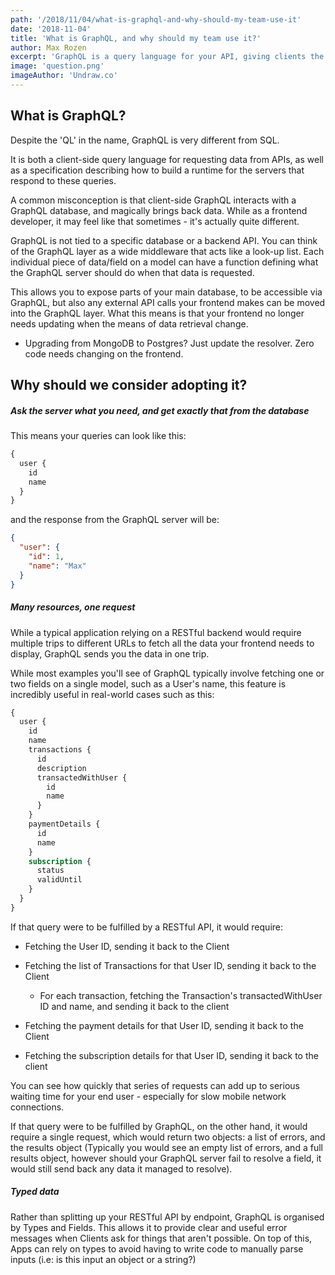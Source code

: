 ```yaml
---
path: '/2018/11/04/what-is-graphql-and-why-should-my-team-use-it'
date: '2018-11-04'
title: 'What is GraphQL, and why should my team use it?'
author: Max Rozen
excerpt: 'GraphQL is a query language for your API, giving clients the ability to ask for exactly the data they need and nothing more. This article discusses why your team should consider adopting it.'
image: 'question.png'
imageAuthor: 'Undraw.co'
---
```


## What is GraphQL?

Despite the 'QL' in the name, GraphQL is very different from SQL.

It is both a client-side query language for requesting data from APIs, as well as a specification describing how to build a runtime for the servers that respond to these queries.

A common misconception is that client-side GraphQL interacts with a GraphQL database, and magically brings back data. While as a frontend developer, it may feel like that sometimes - it's actually quite different.

GraphQL is not tied to a specific database or a backend API. You can think of the GraphQL layer as a wide middleware that acts like a look-up list. Each individual piece of data/field on a model can have a function defining what the GraphQL server should do when that data is requested.

This allows you to expose parts of your main database, to be accessible via GraphQL, but also any external API calls your frontend makes can be moved into the GraphQL layer. What this means is that your frontend no longer needs updating when the means of data retrieval change.

- Upgrading from MongoDB to Postgres? Just update the resolver. Zero code needs changing on the frontend.

## Why should we consider adopting it?

##### Ask the server what you need, and get exactly that from the database

This means your queries can look like this:

```graphql
{
  user {
    id
    name
  }
}
```

and the response from the GraphQL server will be:

```json
{
  "user": {
    "id": 1,
    "name": "Max"
  }
}
```

##### Many resources, one request

While a typical application relying on a RESTful backend would require multiple trips to different URLs to fetch all the data your frontend needs to display, GraphQL sends you the data in one trip.

While most examples you'll see of GraphQL typically involve fetching one or two fields on a single model, such as a User's name, this feature is incredibly useful in real-world cases such as this:

```graphql
{
  user {
    id
    name
    transactions {
      id
      description
      transactedWithUser {
        id
        name
      }
    }
    paymentDetails {
      id
      name
    }
    subscription {
      status
      validUntil
    }
  }
}
```

If that query were to be fulfilled by a RESTful API, it would require:

- Fetching the User ID, sending it back to the Client

- Fetching the list of Transactions for that User ID, sending it back to the Client

  - For each transaction, fetching the Transaction's transactedWithUser ID and name, and sending it back to the client

- Fetching the payment details for that User ID, sending it back to the Client

- Fetching the subscription details for that User ID, sending it back to the client

You can see how quickly that series of requests can add up to serious waiting time for your end user - especially for slow mobile network connections.

If that query were to be fulfilled by GraphQL, on the other hand, it would require a single request, which would return two objects: a list of errors, and the results object (Typically you would see an empty list of errors, and a full results object, however should your GraphQL server fail to resolve a field, it would still send back any data it managed to resolve).

##### Typed data

Rather than splitting up your RESTful API by endpoint, GraphQL is organised by Types and Fields. This allows it to provide clear and useful error messages when Clients ask for things that aren't possible. On top of this, Apps can rely on types to avoid having to write code to manually parse inputs (i.e: is this input an object or a string?)

